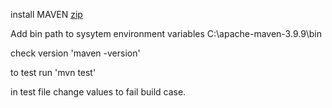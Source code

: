 install MAVEN
[zip](https://dlcdn.apache.org/maven/maven-3/3.9.9/binaries/apache-maven-3.9.9-bin.zip)

Add bin path to sysytem environment variables
C:\apache-maven-3.9.9\bin

check version 'maven -version'

to test run 'mvn test'

in test file change values to fail build case.
